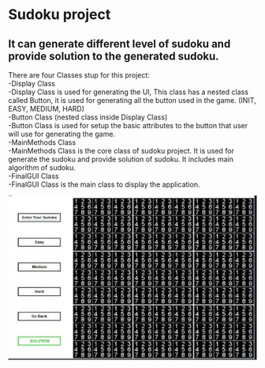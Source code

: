# Sudoku project  
## It can generate different level of sudoku and provide solution to the generated sudoku.  
  
There are four Classes stup for this project:  
  -Display Class   
   -Display Class is used for generating the UI, This class has a nested class called Button, it is used for generating all the button used in the game. (INIT, EASY, MEDIUM, HARD)   
  -Button Class (nested class inside Display Class)   
   -Button Class is used for setup the basic attributes to the button that user will use for generating the game.   
  -MainMethods Class   
   -MainMethods Class is the core class of sudoku project. It is used for generate the sudoku and provide solution of sudoku. It includes main algorithm of sudoku.   
  -FinalGUI Class  
   -FinalGUI Class is the main class to display the application.  
   
   ![](https://github.com/Ricky-WangProf/Sudoku/blob/master/Capture.JPG)
   
   
